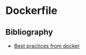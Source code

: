 # Dockerfile

## Bibliography

* [Best practices from docker](https://docs.docker.com/develop/develop-images/dockerfile_best-practices/)
